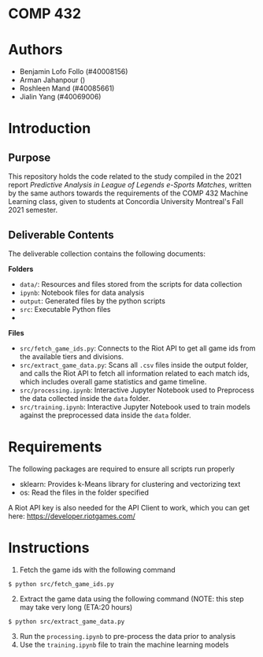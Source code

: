 # COMP 432

# Authors

- Benjamin Lofo Follo (#40008156)
- Arman Jahanpour ()
- Roshleen Mand (#40085661)
- Jialin Yang (#40069006)
# Introduction

## Purpose

This repository holds the code related to the study compiled in the 2021 report *Predictive Analysis in League of Legends e-Sports Matches*, written by the same authors towards the requirements of the COMP 432 Machine Learning class, given to students at Concordia University Montreal's Fall 2021 semester. 

## Deliverable Contents

The deliverable collection contains the following documents:

**Folders**
- `data/`: Resources and files stored from the scripts for data collection
- `ipynb`: Notebook files for data analysis
- `output`: Generated files by the python scripts
- `src`: Executable Python files
- 
**Files**
- `src/fetch_game_ids.py`: Connects to the Riot API to get all game ids from the available tiers and divisions.
- `src/extract_game_data.py`: Scans all `.csv` files inside the output folder, and calls the Riot API to fetch all information related to each match ids, which includes overall game statistics and game timeline.
- `src/processing.ipynb`: Interactive Jupyter Notebook used to Preprocess the data collected inside the `data` folder.
- `src/training.ipynb`: Interactive Jupyter Notebook used to train models against the preprocessed data inside the `data` folder.
  
# Requirements

The following packages are required to ensure all scripts run properly
- sklearn: Provides k-Means library for clustering and vectorizing text
- os: Read the files in the folder specified
  
A Riot API key is also needed for the API Client to work, which you can get here: https://developer.riotgames.com/
# Instructions


1. Fetch the game ids with the following command
```
$ python src/fetch_game_ids.py
```

2. Extract the game data using the following command (NOTE: this step may take very long (ETA:20 hours)
```
$ python src/extract_game_data.py
```

3. Run the `processing.ipynb` to pre-process the data prior to analysis
4. Use the `training.ipynb` file to train the machine learning models
